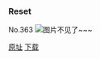 ### Reset
No.363
![图片不见了~~~](https://imgs.xkcd.com/comics/reset.png)

[原址](https://xkcd.com//363) [下载](https://imgs.xkcd.com/comics/reset.png)

